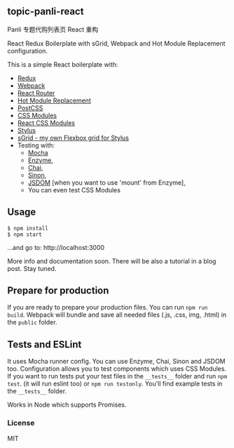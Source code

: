## topic-panli-react


Panli 专题代购列表页 React 重构

React Redux Boilerplate with sGrid, Webpack and Hot Module Replacement configuration.

This is a simple React boilerplate with:

- [Redux](http://redux.js.org/)
- [Webpack](https://www.npmjs.com/package/webpack)
- [React Router](https://www.npmjs.com/package/react-router)
- [Hot Module Replacement](https://webpack.github.io/docs/hot-module-replacement-with-webpack.html)
- [PostCSS](https://github.com/postcss/postcss)
- [CSS Modules](https://github.com/css-modules/css-modules)
- [React CSS Modules](https://github.com/gajus/react-css-modules)
- [Stylus](https://www.npmjs.com/package/stylus)
- [sGrid - my own Flexbox grid for Stylus](http://stylusgrid.com)
- Testing with:
  - [Mocha](https://mochajs.org/)
  - [Enzyme](http://airbnb.io/enzyme/),
  - [Chai](http://chaijs.com/),
  - [Sinon](http://sinonjs.org/),
  - [JSDOM](https://github.com/tmpvar/jsdom) [when you want to use 'mount' from Enzyme],
  - You can even test CSS Modules

## Usage

```
$ npm install
$ npm start
```
...and go to: http://localhost:3000

More info and documentation soon. There will be also a tutorial in a blog post. Stay tuned.

## Prepare for production

If you are ready to prepare your production files. You can run `npm run build`. Webpack will bundle and save all needed files (.js, .css, img, .html) in the `public` folder.

## Tests and ESLint

It uses Mocha runner config. You can use Enzyme, Chai, Sinon and JSDOM too.
Configuration allows you to test components which uses CSS Modules.
If you want to run tests put your test files in the `__tests__` folder and run `npm test`. (it will run eslint too) or `npm run testonly`.
You'll find example tests in the `__tests__` folder.


Works in Node which supports Promises.

### License

MIT

